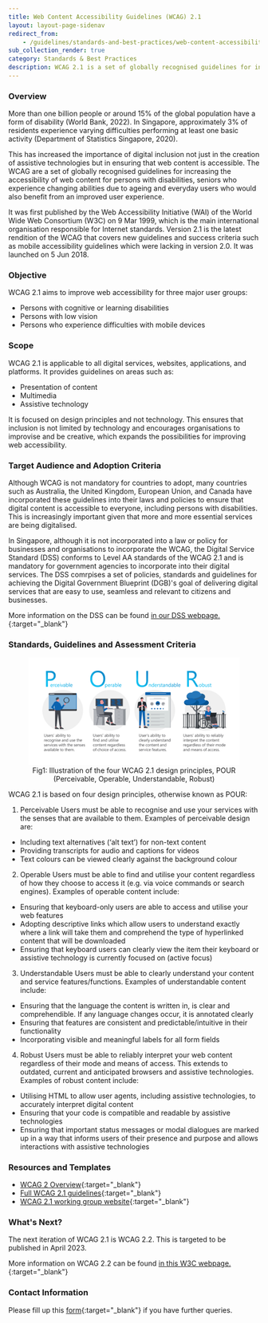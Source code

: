 ```yaml
---
title: Web Content Accessibility Guidelines (WCAG) 2.1
layout: layout-page-sidenav
redirect_from:
    - /guidelines/standards-and-best-practices/web-content-accessibility-guidelines-2-1.html
sub_collection_render: true
category: Standards & Best Practices
description: WCAG 2.1 is a set of globally recognised guidelines for increasing digital accessibility for persons with disabilities. Find out more here!
---
```


### Overview

More than one billion people or around 15% of the global population have a form of disability (World Bank, 2022). In Singapore, approximately 3% of residents experience varying difficulties performing at least one basic activity (Department of Statistics Singapore, 2020).

This has increased the importance of digital inclusion not just in the creation of assistive technologies but in ensuring that web content is accessible. The WCAG are a set of globally recognised guidelines for increasing the accessibility of web content for persons with disabilities, seniors who experience changing abilities due to ageing and everyday users who would also benefit from an improved user experience.

It was first published by the Web Accessibility Initiative (WAI) of the World Wide Web Consortium (W3C) on 9 Mar 1999, which is the main international organisation responsible for Internet standards. Version 2.1 is the latest rendition of the WCAG that covers new guidelines and success criteria such as mobile accessibility guidelines which were lacking in version 2.0. It was launched on 5 Jun 2018.
 
### Objective

WCAG 2.1 aims to improve web accessibility for three major user groups:  
- Persons with cognitive or learning disabilities 
- Persons with low vision 
- Persons who experience difficulties with mobile devices

### Scope

WCAG 2.1 is applicable to all digital services, websites, applications, and platforms. It provides guidelines on areas such as:  
-	Presentation of content
-	Multimedia 
-	Assistive technology

It is focused on design principles and not technology. This ensures that inclusion is not limited by technology and encourages organisations to improvise and be creative, which expands the possibilities for improving web accessibility.  

### Target Audience and Adoption Criteria

Although WCAG is not mandatory for countries to adopt, many countries such as Australia, the United Kingdom, European Union, and Canada have incorporated these guidelines into their laws and policies to ensure that digital content is accessible to everyone, including persons with disabilities. This is increasingly important given that more and more essential services are being digitalised.

In Singapore, although it is not incorporated into a law or policy for businesses and organisations to incorporate the WCAG, the Digital Service Standard (DSS) conforms to Level AA standards of the WCAG 2.1 and is mandatory for government agencies to incorporate into their digital services. The DSS comrpises a set of policies, standards and guidelines for achieving the Digital Government Blueprint (DGB)'s goal of delivering digital services that are easy to use, seamless and relevant to citizens and businesses.

More information on the DSS can be found [in our DSS webpage.](https://www.developer.tech.gov.sg/guidelines/standards-and-best-practices/digital-service-standards){:target="_blank"}

### Standards, Guidelines and Assessment Criteria

<figure style="text-align: center">
  <img
    src="/assets/img/WCAG-PourDiagram.png" 
    alt="Fig 1: Illustration of the four WCAG 2.1 design principles, POUR (Perceivable, Operable, Understandable, Robust)"
  />
  <figcaption>Fig1: Illustration of the four WCAG 2.1 design principles, POUR (Perceivable, Operable, Understandable, Robust)</figcaption>
</figure>

WCAG 2.1 is based on four design principles, otherwise known as POUR:
1.	Perceivable 
Users must be able to recognise and use your services with the senses that are available to them. Examples of perceivable design are:
-	Including text alternatives (‘alt text’) for non-text content
-	Providing transcripts for audio and captions for videos
-	Text colours can be viewed clearly against the background colour

2.	Operable 
Users must be able to find and utilise your content regardless of how they choose to access it (e.g. via voice commands or search engines). Examples of operable content include:
-	Ensuring that keyboard-only users are able to access and utilise your web features
-	Adopting descriptive links which allow users to understand exactly where a link will take them and comprehend the type of hyperlinked content that will be downloaded 
-	Ensuring that keyboard users can clearly view the item their keyboard or assistive technology is currently focused on (active focus)

3.	Understandable 
Users must be able to clearly understand your content and service features/functions. Examples of understandable content include:
-	Ensuring that the language the content is written in, is clear and comprehendible. If any language changes occur, it is annotated clearly
-	Ensuring that features are consistent and predictable/intuitive in their functionality
-	Incorporating visible and meaningful labels for all form fields 

4.	Robust 
Users must be able to reliably interpret your web content regardless of their mode and means of access. This extends to outdated, current and anticipated browsers and assistive technologies. Examples of robust content include:
-	Utilising HTML to allow user agents, including assistive technologies, to accurately interpret digital content
-	Ensuring that your code is compatible and readable by assistive technologies  
-	Ensuring that important status messages or modal dialogues are marked up in a way that informs users of their presence and purpose and allows interactions with assistive technologies

### Resources and Templates

- [WCAG 2 Overview](https://www.w3.org/WAI/standards-guidelines/wcag/){:target="_blank"}  
- [Full WCAG 2.1 guidelines](https://www.w3.org/TR/WCAG21/){:target="_blank"} 
- [WCAG 2.1 working group website](https://www.w3.org/WAI/GL/){:target="_blank"} 

### What's Next?

The next iteration of WCAG 2.1 is WCAG 2.2. This is targeted to be published in April 2023. 

More information on WCAG 2.2 can be found [in this W3C webpage.](https://www.w3.org/TR/WCAG22/){:target="_blank"} 

### Contact Information

Please fill up this [form](https://form.gov.sg/#!/62280856ba91100012050933){:target="_blank"} if you have further queries.
